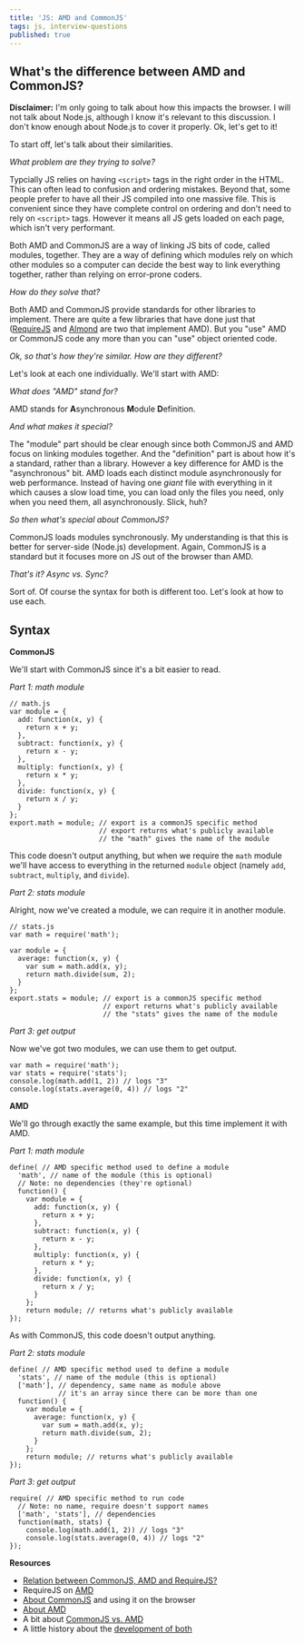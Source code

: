 ```yaml
---
title: 'JS: AMD and CommonJS'
tags: js, interview-questions
published: true
---
```


## What's the difference between AMD and CommonJS?

**Disclaimer:** I'm only going to talk about how this impacts the browser. I will not talk about Node.js, although I know it's relevant to this discussion. I don't know enough about Node.js to cover it properly. Ok, let's get to it!

To start off, let's talk about their similarities.

*What problem are they trying to solve?*

Typcially JS relies on having `<script>` tags in the right order in the HTML. This can often lead to confusion and ordering mistakes. Beyond that, some people prefer to have all their JS compiled into one massive file. This is convenient since they have complete control on ordering and don't need to rely on `<script>` tags. However it means all JS gets loaded on each page, which isn't very performant.

Both AMD and CommonJS are a way of linking JS bits of code, called modules, together. They are a way of defining which modules rely on which other modules so a computer can decide the best way to link everything together, rather than relying on error-prone coders.

*How do they solve that?*

Both AMD and CommonJS provide standards for other libraries to implement. There are quite a few libraries that have done just that ([RequireJS](http://requirejs.org/) and [Almond](https://github.com/jrburke/almond) are two that implement AMD). But you "use" AMD or CommonJS code any more than you can "use" object oriented code.

*Ok, so that's how they're similar. How are they different?*

Let's look at each one individually. We'll start with AMD:

*What does "AMD" stand for?*

AMD stands for **A**synchronous **M**odule **D**efinition.

*And what makes it special?*

The "module" part should be clear enough since both CommonJS and AMD focus on linking modules together. And the "definition" part is about how it's a standard, rather than a library. However a key difference for AMD is the "asynchronous" bit. AMD loads each distinct module asynchronously for web performance. Instead of having one *giant* file with everything in it which causes a slow load time, you can load only the files you need, only when you need them, all asynchronously. Slick, huh?

*So then what's special about CommonJS?*

CommonJS loads modules synchronously. My understanding is that this is better for server-side (Node.js) development. Again, CommonJS is a standard but it focuses more on JS out of the browser than AMD.

*That's it? Async vs. Sync?*

Sort of. Of course the syntax for both is different too. Let's look at how to use each.

## Syntax

**CommonJS**

We'll start with CommonJS since it's a bit easier to read.

*Part 1: math module*

```
// math.js
var module = {
  add: function(x, y) {
    return x + y;
  },
  subtract: function(x, y) {
    return x - y;
  },
  multiply: function(x, y) {
    return x * y;
  },
  divide: function(x, y) {
    return x / y;
  }
};
export.math = module; // export is a commonJS specific method
                      // export returns what's publicly available
                      // the "math" gives the name of the module
```
This code doesn't output anything, but when we require the `math` module we'll have access to everything in the returned `module` object (namely `add`, `subtract`, `multiply`, and `divide`).

*Part 2: stats module*

Alright, now we've created a module, we can require it in another module.

```
// stats.js
var math = require('math');

var module = {
  average: function(x, y) {
    var sum = math.add(x, y);
    return math.divide(sum, 2);
  }
};
export.stats = module; // export is a commonJS specific method
                       // export returns what's publicly available
                       // the "stats" gives the name of the module
```

*Part 3: get output*

Now we've got two modules, we can use them to get output.

```
var math = require('math');
var stats = require('stats');
console.log(math.add(1, 2)) // logs "3"
console.log(stats.average(0, 4)) // logs "2"
```

**AMD**

We'll go through exactly the same example, but this time implement it with AMD.

*Part 1: math module*

```
define( // AMD specific method used to define a module
  'math', // name of the module (this is optional)
  // Note: no dependencies (they're optional)
  function() {
    var module = {
      add: function(x, y) {
        return x + y;
      },
      subtract: function(x, y) {
        return x - y;
      },
      multiply: function(x, y) {
        return x * y;
      },
      divide: function(x, y) {
        return x / y;
      }
    };
    return module; // returns what's publicly available
});
```
As with CommonJS, this code doesn't output anything.

*Part 2: stats module*

```
define( // AMD specific method used to define a module
  'stats', // name of the module (this is optional)
  ['math'], // dependency, same name as module above
            // it's an array since there can be more than one
  function() {
    var module = {
      average: function(x, y) {
        var sum = math.add(x, y);
        return math.divide(sum, 2);
      }
    };
    return module; // returns what's publicly available
});
```

*Part 3: get output*

```
require( // AMD specific method to run code
  // Note: no name, require doesn't support names
  ['math', 'stats'], // dependencies
  function(math, stats) {
    console.log(math.add(1, 2)) // logs "3"
    console.log(stats.average(0, 4)) // logs "2"
});
```

**Resources**

* [Relation between CommonJS, AMD and RequireJS?](http://stackoverflow.com/questions/16521471/relation-between-commonjs-amd-and-requirejs)
* RequireJS on [AMD](http://requirejs.org/docs/whyamd.html)
* [About CommonJS](http://0fps.net/2013/01/22/commonjs-why-and-how/) and using it on the browser
* [About AMD](http://addyosmani.com/writing-modular-js/)
* A bit about [CommonJS vs. AMD](http://blog.millermedeiros.com/amd-is-better-for-the-web-than-commonjs-modules/)
* A little history about the [development of both](http://www.cubrid.org/blog/dev-platform/toward-javascript-standards-commonjs-and-amd/)